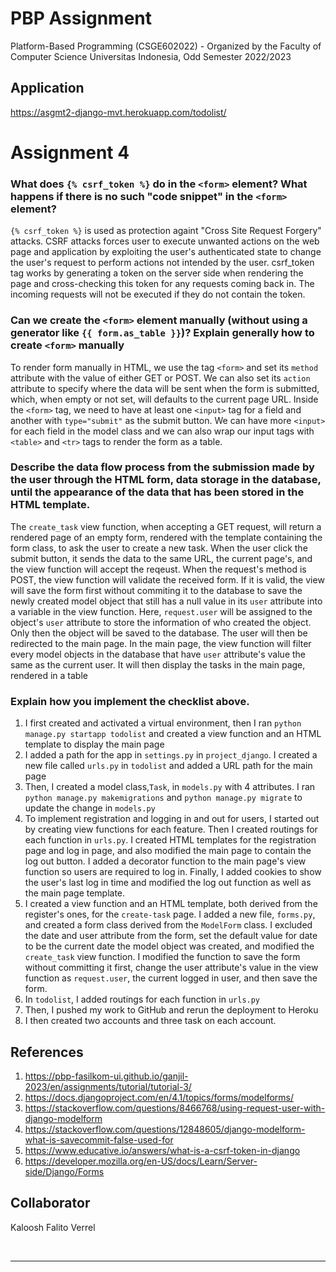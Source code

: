 # PBP Assignment

Platform-Based Programming (CSGE602022) - Organized by the Faculty of Computer Science Universitas Indonesia, Odd Semester 2022/2023

## Application
https://asgmt2-django-mvt.herokuapp.com/todolist/

# Assignment 4
### What does `{% csrf_token %}` do in the `<form>` element? What happens if there is no such "code snippet" in the `<form>` element?
`{% csrf_token %}` is used as protection againt "Cross Site Request Forgery" attacks. CSRF attacks forces user to execute unwanted actions on the web page and application by exploiting the user's authenticated state to change the user's request to perform actions not intended by the user. csrf_token tag works by generating a token on the server side when rendering the page and cross-checking this token for any requests coming back in. The incoming requests will not be executed if they do not contain the token.

### Can we create the `<form>` element manually (without using a generator like `{{ form.as_table }}`)? Explain generally how to create `<form>` manually
To render form manually in HTML, we use the tag `<form>` and set its `method` attribute with the value of either GET or POST. We can also set its `action` attribute to specify where the data will be sent when the form is submitted, which, when empty or not set, will defaults to the current page URL. Inside the `<form>` tag, we need to have at least one `<input>` tag for a field and another with `type="submit"` as the submit button. We can have more `<input>` for each field in the model class and we can also wrap our input tags with `<table>` and `<tr>` tags to render the form as a table.

### Describe the data flow process from the submission made by the user through the HTML form, data storage in the database, until the appearance of the data that has been stored in the HTML template.
The `create_task` view function, when accepting a GET request, will return a rendered page of an empty form, rendered with the template containing the form class, to ask the user to create a new task. When the user click the submit button, it sends the data to the same URL, the current page's, and the view function will accept the reqeust. When the request's method is POST, the view function will validate the received form. If it is valid, the view will save the form first without commiting it to the database to save the newly created model object that still has a null value in its `user` attribute into a variable in the view function. Here, `request.user` will be assigned to the object's `user` attribute to store the information of who created the object. Only then the object will be saved to the database. The user will then be redirected to the main page.
In the main page, the view function will filter every model objects in the database that have `user` attribute's value the same as the current user. It will then display the tasks in the main page, rendered in a table 

### Explain how you implement the checklist above.
1. I first created and activated a virtual environment, then I ran `python manage.py startapp todolist` and created a view function and an HTML template to display the main page
2. I added a path for the app in `settings.py` in `project_django`. I created a new file called `urls.py` in `todolist` and added a URL path for the main page
3. Then, I created a model class,`Task`, in `models.py` with 4 attributes. I ran `python manage.py makemigrations` and `python manage.py migrate` to update the change in `models.py`
4. To implement registration and logging in and out for users, I started out by creating view functions for each feature. Then I created routings for each function in `urls.py`. I created HTML templates for the registration page and log in page, and also modified the main page to contain the log out button. I added a decorator function to the main page's view function so users are required to log in. Finally, I added cookies to show the user's last log in time and modified the log out function as well as the main page template.
5. I created a view function and an HTML template, both derived from the register's ones, for the `create-task` page. I added a new file, `forms.py`, and created a form class derived from the `ModelForm` class. I excluded the date and user attribute from the form, set the default value for date to be the current date the model object was created, and modified the `create_task` view function. I modified the function to save the form without committing it first, change the user attribute's value in the view function as `request.user`, the current logged in user, and then save the form.
6. In `todolist`, I added routings for each function in `urls.py`
7. Then, I pushed my work to GitHub and rerun the deployment to Heroku
8. I then created two accounts and three task on each account.

## References
1. https://pbp-fasilkom-ui.github.io/ganjil-2023/en/assignments/tutorial/tutorial-3/
2. https://docs.djangoproject.com/en/4.1/topics/forms/modelforms/
3. https://stackoverflow.com/questions/8466768/using-request-user-with-django-modelform
4. https://stackoverflow.com/questions/12848605/django-modelform-what-is-savecommit-false-used-for
5. https://www.educative.io/answers/what-is-a-csrf-token-in-django
6. https://developer.mozilla.org/en-US/docs/Learn/Server-side/Django/Forms

## Collaborator
Kaloosh Falito Verrel

<br>
<hr>
